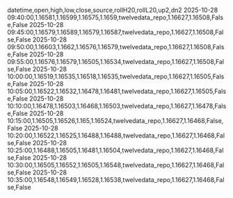 datetime,open,high,low,close,source,rollH20,rollL20,up2,dn2
2025-10-28 09:40:00,1.16581,1.16599,1.16575,1.1659,twelvedata_repo,1.16627,1.16508,False,False
2025-10-28 09:45:00,1.16579,1.16589,1.16579,1.16587,twelvedata_repo,1.16627,1.16508,False,False
2025-10-28 09:50:00,1.16603,1.1662,1.16576,1.16579,twelvedata_repo,1.16627,1.16508,False,False
2025-10-28 09:55:00,1.16576,1.16579,1.16505,1.16534,twelvedata_repo,1.16627,1.16508,False,False
2025-10-28 10:00:00,1.16519,1.16535,1.16518,1.16535,twelvedata_repo,1.16627,1.16505,False,False
2025-10-28 10:05:00,1.16522,1.16532,1.16478,1.16481,twelvedata_repo,1.16627,1.16505,False,False
2025-10-28 10:10:00,1.16478,1.16503,1.16468,1.16503,twelvedata_repo,1.16627,1.16478,False,False
2025-10-28 10:15:00,1.16505,1.16526,1.165,1.16524,twelvedata_repo,1.16627,1.16468,False,False
2025-10-28 10:20:00,1.16522,1.16525,1.16488,1.16488,twelvedata_repo,1.16627,1.16468,False,False
2025-10-28 10:25:00,1.16488,1.16505,1.16481,1.16504,twelvedata_repo,1.16627,1.16468,False,False
2025-10-28 10:30:00,1.16505,1.16552,1.16505,1.16548,twelvedata_repo,1.16627,1.16468,False,False
2025-10-28 10:35:00,1.16548,1.16549,1.16528,1.16538,twelvedata_repo,1.16627,1.16468,False,False
